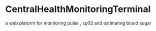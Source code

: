 # CentralHealthMonitoringTerminal
a web platorm for monitoring pulse , sp02 and estimating blood sugar
